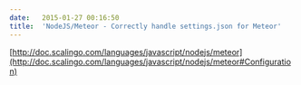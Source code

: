 ```yaml
---
date:	2015-01-27 00:16:50
title:	'NodeJS/Meteor - Correctly handle settings.json for Meteor'
---
```


[http://doc.scalingo.com/languages/javascript/nodejs/meteor](http://doc.scalingo.com/languages/javascript/nodejs/meteor#Configuration)
